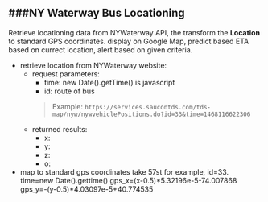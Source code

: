 ###NY Waterway Bus Locationing
---------
Retrieve locationing data from NYWaterway API, the transform the **Location** to standard GPS coordinates. display on Google Map, predict based ETA based on currect location, alert based on given criteria.

* retrieve location from NYWaterway website:
  * request parameters:
    * time: new Date().getTime() is javascript
    * id: route of bus
    > Example: ``https://services.saucontds.com/tds-map/nyw/nywvehiclePositions.do?id=33&time=1468116622306``
  * returned results:
    * x:
    * y:
    * z:
    * o:
* map to standard gps coordinates
    take 57st for example, id=33. time=new Date().gettime()
    gps_x=(x-0.5)*5.32196e-5-74.007868
    gps_y=-(y-0.5)*4.03097e-5+40.774535